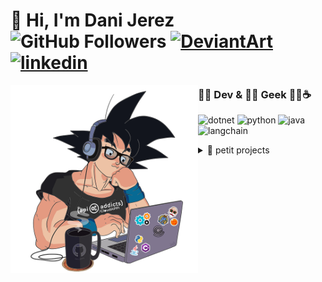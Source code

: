 # 🖖 Hi, I'm Dani Jerez ![GitHub Followers](https://img.shields.io/github/followers/danijerez?style=social) [![DeviantArt](https://img.shields.io/badge/DeviantArt-05CC47?&logo=deviantart&logoColor=white)](https://www.deviantart.com/d4nijerez)  [![linkedin](https://img.shields.io/badge/LinkedIn-0077B5?&logo=linkedin&logoColor=white)](https://www.linkedin.com/in/d4nijerez/)
<img align="left"  src='imgs/goku_dev.png' height="300" >



### 👨‍💻 Dev & 🧙‍♂️ Geek 🍩🐍☕ 

![dotnet](https://img.shields.io/badge/csharp-512BD4?logo=dotnet&logoColor=white)
![python](https://img.shields.io/badge/python-FFD43B?&logo=python&logoColor=blue)
![java](https://img.shields.io/badge/java-ED8B00?&logo=openjdk&logoColor=white)
![langchain](https://img.shields.io/badge/LangChain-1C3C3C?logo=langchain&logoColor=fff&style=flat)

<details>
<summary>🚧 petit projects</summary>
 
  <table>

   <tr>
      <td><a href="https://github.com/apiaddicts/apigen.net/">🍩 apigen dotnet</a></td>
      <td>archetype generator in .net c# based on an openapi</td>
      <td><img height = '20' src="https://cdn.icon-icons.com/icons2/2530/PNG/512/csharp_dotnet_button_icon_151936.png"></td>
   </tr>

   <tr>
      <td><a href="https://app.roombikit.com/">🤖 roombikit</a></td>
      <td>tool to program routines to a robot from blockly</td>
       <td><img width = '20' src="icons/csharp.svg"><img width = '20' src="https://cdn.icon-icons.com/icons2/1488/PNG/512/5352-html5_102567.png"><img width = '20' src="https://cdn.icon-icons.com/icons2/2107/PNG/512/file_type_js_official_icon_130509.png"><img width = '20' src="https://cdn.icon-icons.com/icons2/2107/PNG/512/file_type_css_icon_130661.png"></td>

   </tr>

   <tr>
      <td><a href="https://github.com/danijerez/doorbell_alexa">🔔 doorbell alexa</a></td>
      <td>arduino device that notifies with alexa when the doorbell rings</td>
      <td><img width = '20' src="https://cdn.icon-icons.com/icons2/2699/PNG/512/arduino_logo_icon_170518.png"></td>
   </tr>

   <tr>
      <td><a href="https://github.com/danijerez/voicemask">🎭 voicemask</a></td>
      <td>arduino electronic mask that shows expressions in led matrix according to sound</td>
      <td><img width = '20' src="https://cdn.icon-icons.com/icons2/2699/PNG/512/arduino_logo_icon_170518.png"></td>
   </tr>
   
   <tr>
      <td><a href="https://github.com/danijerez/voicemask">🎅 sensor pir</a></td>
      <td>arduino device that notifies with alexa when there is movement</td>
      <td><img width = '20' src="https://cdn.icon-icons.com/icons2/2699/PNG/512/arduino_logo_icon_170518.png"></td>
   </tr>
   
   <tr>
      <td><a href="https://github.com/danijerez/voicemask">⌛ hourglass</a></td>
      <td>ardunino device digital hourglass</td>
      <td><img width = '20' src="https://cdn.icon-icons.com/icons2/2699/PNG/512/arduino_logo_icon_170518.png"></td>
   </tr>
   
   <tr>
      <td><a href="https://danijerez.github.io/koloro">🎨 koloro</a></td>
      <td>web to download drawings for colors (pokemon, digimon, etc)</td>
      <td><img width = '20' src="icons/csharp.svg"><img width = '20' src="https://cdn.icon-icons.com/icons2/1488/PNG/512/5352-html5_102567.png"><img width = '20' src="https://cdn.icon-icons.com/icons2/2107/PNG/512/file_type_js_official_icon_130509.png"><img width = '20' src="https://cdn.icon-icons.com/icons2/2107/PNG/512/file_type_css_icon_130661.png"></td>
   </tr>
   
   <tr>
      <td><a href="https://github.com/danijerez/updater">📦 updater</a></td>
      <td>little solution to update apps</td>
      <td><img height = '20' src="https://cdn.icon-icons.com/icons2/2530/PNG/512/csharp_dotnet_button_icon_151936.png"></td>
   </tr>
   
</table>
</details>
</p>

